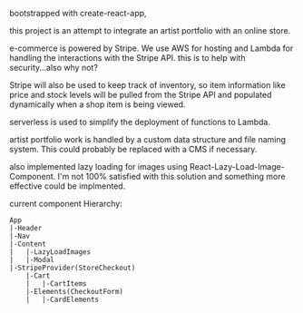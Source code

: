 bootstrapped with create-react-app,

this project is an attempt to integrate an artist portfolio with an online store.

e-commerce is powered by Stripe. We use AWS for hosting and Lambda for handling the interactions with the Stripe API. this is to help with security...also why not?

Stripe will also be used to keep track of inventory, so item information like price and stock levels will be pulled from the Stripe API and populated dynamically when a shop item is being viewed.

serverless is used to simplify the deployment of functions to Lambda.

artist portfolio work is handled by a custom data structure and file naming system. This could probably be replaced with a CMS if necessary.

also implemented lazy loading for images using React-Lazy-Load-Image-Component. I'm not 100% satisfied with this solution and something more effective could be implmented.

current component Hierarchy:

    App
    |-Header
    |-Nav
    |-Content
    |   |-LazyLoadImages
    |   |-Modal
    |-StripeProvider(StoreCheckout)
        |-Cart
        |   |-CartItems
        |-Elements(CheckoutForm)
        |   |-CardElements
